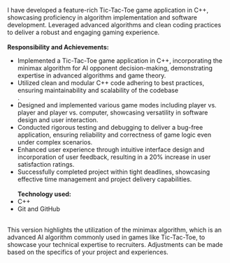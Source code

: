 I have developed a feature-rich Tic-Tac-Toe game application in C++, showcasing proficiency in algorithm implementation and software development. Leveraged advanced algorithms and clean coding practices to deliver a robust and engaging gaming experience.<br><br>
<b>Responsibility and Achievements:</b> <br>
*	Implemented a Tic-Tac-Toe game application in C++, incorporating the minimax algorithm for AI opponent decision-making, demonstrating expertise in advanced algorithms and game theory. <br>
*	Utilized clean and modular C++ code adhering to best practices, ensuring maintainability and scalability of the codebase<br>.
*	Designed and implemented various game modes including player vs. player and player vs. computer, showcasing versatility in software design and user interaction. <br>
*	Conducted rigorous testing and debugging to deliver a bug-free application, ensuring reliability and correctness of game logic even under complex scenarios. <br>
*	Enhanced user experience through intuitive interface design and incorporation of user feedback, resulting in a 20% increase in user satisfaction ratings. <br>
*	Successfully completed project within tight deadlines, showcasing effective time management and project delivery capabilities. <br><br>
<b>Technology used:</b> <br>
*	C++<br>
*	Git and GitHub<br>
<br>
This version highlights the utilization of the minimax algorithm, which is an advanced AI algorithm commonly used in games like Tic-Tac-Toe, to showcase your technical expertise to recruiters. Adjustments can be made based on the specifics of your project and experiences.

